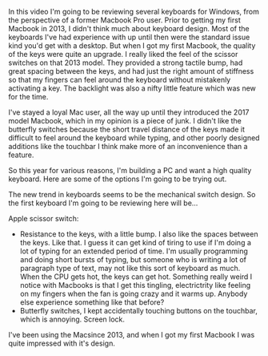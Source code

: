 In this video I'm going to be reviewing several keyboards for Windows, from the perspective of a former Macbook Pro user. Prior to getting my first Macbook in 2013, I didn't think much about keyboard design. Most of the keyboards I've had experience with up until then were the standard issue kind you'd get with a desktop. But when I got my first Macbook, the quality of the keys were quite an upgrade. I really liked the feel of the scissor switches on that 2013 model. They provided a strong tactile bump, had great spacing between the keys, and had just the right amount of stiffness so that my fingers can feel around the keyboard without mistakenly activating a key. The backlight was also a nifty little feature which was new for the time.

I've stayed a loyal Mac user, all the way up until they introduced the 2017 model Macbook, which in my opinion is a piece of junk. I didn't like the butterfly switches because the short travel distance of the keys made it difficult to feel around the keyboard while typing, and other poorly designed additions like the touchbar I think make more of an inconvenience than a feature.




So this year for various reasons, I'm building a PC and want a high quality keyboard. Here are some of the options I'm going to be trying out.
 
The new trend in keyboards seems to be the mechanical switch design. So the first keyboard I'm going to be reviewing here will be...  



Apple scissor switch:
* Resistance to the keys, with a little bump. I also like the spaces between the keys. Like that. I guess it can get kind of tiring to use if I'm doing a lot of typing for an extended period of time. I'm usually programming and doing short bursts of typing, but someone who is writing a lot of paragraph type of text, may not like this sort of keyboard as much. When the CPU gets hot, the keys can get hot. Something really weird I notice with Macbooks is that I get this tingling, electrictrity like feeling on my fingers when the fan is going crazy and it warms up. Anybody else experience something like that before?
* Butterfly switches, I kept accidentally touching buttons on the touchbar, which is annoying. Screen lock.





I've been using the Macsince 2013, and when I got my first Macbook I was quite impressed with it's design.